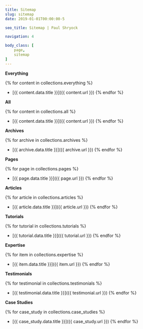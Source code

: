 ```yaml
---
title: Sitemap
slug: sitemap
date: 2019-01-01T00:00:00-5

seo_title: Sitemap | Paul Shryock

navigation: 4

body_class: [
	page,
	sitemap
]
---
```


**Everything**

{% for content in collections.everything %}
- [{{ content.data.title }}]({{ content.url }})
{% endfor %}

**All**

{% for content in collections.all %}
- [{{ content.data.title }}]({{ content.url }})
{% endfor %}

**Archives**

{% for archive in collections.archives %}
- [{{ archive.data.title }}]({{ archive.url }})
{% endfor %}

**Pages**

{% for page in collections.pages %}
- [{{ page.data.title }}]({{ page.url }})
{% endfor %}

**Articles**

{% for article in collections.articles %}
- [{{ article.data.title }}]({{ article.url }})
{% endfor %}

**Tutorials**

{% for tutorial in collections.tutorials %}
- [{{ tutorial.data.title }}]({{ tutorial.url }})
{% endfor %}

**Expertise**

{% for item in collections.expertise %}
- [{{ item.data.title }}]({{ item.url }})
{% endfor %}

**Testimonials**

{% for testimonial in collections.testimonials %}
- [{{ testimonial.data.title }}]({{ testimonial.url }})
{% endfor %}

**Case Studies**

{% for case_study in collections.case_studies %}
- [{{ case_study.data.title }}]({{ case_study.url }})
{% endfor %}